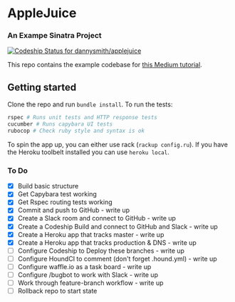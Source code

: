 # AppleJuice
### An Exampe Sinatra Project

[ ![Codeship Status for dannysmith/applejuice](https://codeship.com/projects/512b0fd0-8be2-0133-9aa6-5ed2a6e67545/status?branch=master)](https://codeship.com/projects/123833)

This repo contains the example codebase for [this Medium tutorial](#).

## Getting started

Clone the repo and run `bundle install`. To run the tests:

```bash
rspec # Runs unit tests and HTTP response tests
cucumber # Runs capybara UI tests
rubocop # Check ruby style and syntax is ok
```

To spin the app up, you can either use rack (`rackup config.ru`). If you have the Heroku toolbelt installed you can use `heroku local`.

### To Do

- [X] Build basic structure
- [X] Get Capybara test working
- [X] Get Rspec routing tests working
- [X] Commit and push to GitHub - write up
- [X] Create a Slack room and connect to GitHub - write up
- [X] Create a Codeship Build and connect to GitHub and Slack - write up
- [X] Create a Heroku app that tracks master - write up
- [X] Create a Heroku app that tracks production & DNS - write up
- [ ] Configure Codeship to Deploy these branches - write up
- [ ] Configure HoundCI to comment (don't forget .hound.yml) - write up
- [ ] Configure waffle.io as a task board - write up
- [ ] Configure /bugbot to work with Slack - write up
- [ ] Work through feature-branch workflow - write up
- [ ] Rollback repo to start state
